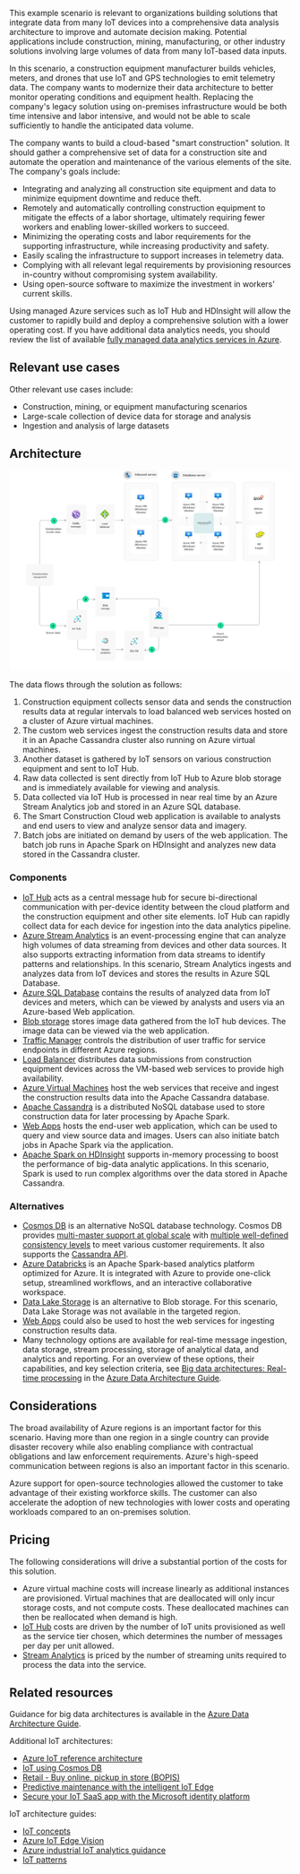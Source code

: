 This example scenario is relevant to organizations building solutions that integrate data from many IoT devices into a comprehensive data analysis architecture to improve and automate decision making. Potential applications include construction, mining, manufacturing, or other industry solutions involving large volumes of data from many IoT-based data inputs.

In this scenario, a construction equipment manufacturer builds vehicles, meters, and drones that use IoT and GPS technologies to emit telemetry data. The company wants to modernize their data architecture to better monitor operating conditions and equipment health. Replacing the company's legacy solution using on-premises infrastructure would be both time intensive and labor intensive, and would not be able to scale sufficiently to handle the anticipated data volume.

The company wants to build a cloud-based "smart construction" solution. It should gather a comprehensive set of data for a construction site and automate the operation and maintenance of the various elements of the site. The company's goals include:

- Integrating and analyzing all construction site equipment and data to minimize equipment downtime and reduce theft.
- Remotely and automatically controlling construction equipment to mitigate the effects of a labor shortage, ultimately requiring fewer workers and enabling lower-skilled workers to succeed.
- Minimizing the operating costs and labor requirements for the supporting infrastructure, while increasing productivity and safety.
- Easily scaling the infrastructure to support increases in telemetry data.
- Complying with all relevant legal requirements by provisioning resources in-country without compromising system availability.
- Using open-source software to maximize the investment in workers' current skills.

Using managed Azure services such as IoT Hub and HDInsight will allow the customer to rapidly build and deploy a comprehensive solution with a lower operating cost. If you have additional data analytics needs, you should review the list of available [fully managed data analytics services in Azure][product-category].

## Relevant use cases

Other relevant use cases include:

- Construction, mining, or equipment manufacturing scenarios
- Large-scale collection of device data for storage and analysis
- Ingestion and analysis of large datasets

## Architecture

![Architecture for IoT and data analytics in the construction industry][architecture]

The data flows through the solution as follows:

1. Construction equipment collects sensor data and sends the construction results data at regular intervals to load balanced web services hosted on a cluster of Azure virtual machines.
2. The custom web services ingest the construction results data and store it in an Apache Cassandra cluster also running on Azure virtual machines.
3. Another dataset is gathered by IoT sensors on various construction equipment and sent to IoT Hub.
4. Raw data collected is sent directly from IoT Hub to Azure blob storage and is immediately available for viewing and analysis.
5. Data collected via IoT Hub is processed in near real time by an Azure Stream Analytics job and stored in an Azure SQL database.
6. The Smart Construction Cloud web application is available to analysts and end users to view and analyze sensor data and imagery.
7. Batch jobs are initiated on demand by users of the web application. The batch job runs in Apache Spark on HDInsight and analyzes new data stored in the Cassandra cluster.

### Components

- [IoT Hub](/azure/iot-hub/about-iot-hub) acts as a central message hub for secure bi-directional communication with per-device identity between the cloud platform and the construction equipment and other site elements. IoT Hub can rapidly collect data for each device for ingestion into the data analytics pipeline.
- [Azure Stream Analytics](/azure/stream-analytics/stream-analytics-introduction) is an event-processing engine that can analyze high volumes of data streaming from devices and other data sources. It also supports extracting information from data streams to identify patterns and relationships. In this scenario, Stream Analytics ingests and analyzes data from IoT devices and stores the results in Azure SQL Database.
- [Azure SQL Database](/azure/sql-database/sql-database-technical-overview) contains the results of analyzed data from IoT devices and meters, which can be viewed by analysts and users via an Azure-based Web application.
- [Blob storage](/azure/storage/blobs/storage-blobs-introduction) stores image data gathered from the IoT hub devices. The image data can be viewed via the web application.
- [Traffic Manager](/azure/traffic-manager/traffic-manager-overview) controls the distribution of user traffic for service endpoints in different Azure regions.
- [Load Balancer](/azure/load-balancer/load-balancer-overview) distributes data submissions from construction equipment devices across the VM-based web services to provide high availability.
- [Azure Virtual Machines](/azure/virtual-machines) host the web services that receive and ingest the construction results data into the Apache Cassandra database.
- [Apache Cassandra](https://cassandra.apache.org) is a distributed NoSQL database used to store construction data for later processing by Apache Spark.
- [Web Apps](/azure/app-service/app-service-web-overview) hosts the end-user web application, which can be used to query and view source data and images. Users can also initiate batch jobs in Apache Spark via the application.
- [Apache Spark on HDInsight](/azure/hdinsight/spark/apache-spark-overview) supports in-memory processing to boost the performance of big-data analytic applications. In this scenario, Spark is used to run complex algorithms over the data stored in Apache Cassandra.

### Alternatives

- [Cosmos DB](/azure/cosmos-db/introduction) is an alternative NoSQL database technology. Cosmos DB provides [multi-master support at global scale](/azure/cosmos-db/multi-region-writers) with [multiple well-defined consistency levels](/azure/cosmos-db/consistency-levels) to meet various customer requirements. It also supports the [Cassandra API](/azure/cosmos-db/cassandra-introduction).
- [Azure Databricks](/azure/azure-databricks/what-is-azure-databricks) is an Apache Spark-based analytics platform optimized for Azure. It is integrated with Azure to provide one-click setup, streamlined workflows, and an interactive collaborative workspace.
- [Data Lake Storage](/azure/storage/data-lake-storage) is an alternative to Blob storage. For this scenario, Data Lake Storage was not available in the targeted region.
- [Web Apps](/azure/app-service) could also be used to host the web services for ingesting construction results data.
- Many technology options are available for real-time message ingestion, data storage, stream processing, storage of analytical data, and analytics and reporting. For an overview of these options, their capabilities, and key selection criteria, see [Big data architectures: Real-time processing](../../data-guide/technology-choices/real-time-ingestion.md) in the [Azure Data Architecture Guide](../../data-guide/technology-choices/real-time-ingestion.md).

## Considerations

The broad availability of Azure regions is an important factor for this scenario. Having more than one region in a single country can provide disaster recovery while also enabling compliance with contractual obligations and law enforcement requirements. Azure's high-speed communication between regions is also an important factor in this scenario.

Azure support for open-source technologies allowed the customer to take advantage of their existing workforce skills. The customer can also accelerate the adoption of new technologies with lower costs and operating workloads compared to an on-premises solution.

## Pricing

The following considerations will drive a substantial portion of the costs for this solution.

- Azure virtual machine costs will increase linearly as additional instances are provisioned. Virtual machines that are deallocated will only incur storage costs, and not compute costs. These deallocated machines can then be reallocated when demand is high.
- [IoT Hub](https://azure.microsoft.com/pricing/details/iot-hub) costs are driven by the number of IoT units provisioned as well as the service tier chosen, which determines the number of messages per day per unit allowed.
- [Stream Analytics](https://azure.microsoft.com/pricing/details/stream-analytics) is priced by the number of streaming units required to process the data into the service.

## Related resources

Guidance for big data architectures is available in the [Azure Data Architecture Guide](../../data-guide/index.md).

Additional IoT architectures:

- [Azure IoT reference architecture](../../reference-architectures/iot.yml)
- [IoT using Cosmos DB](../../solution-ideas/articles/iot-using-cosmos-db.yml)
- [Retail - Buy online, pickup in store (BOPIS)](../iot/vertical-buy-online-pickup-in-store.yml)
- [Predictive maintenance with the intelligent IoT Edge](../predictive-maintenance/iot-predictive-maintenance.yml)
- [Secure your IoT SaaS app with the Microsoft identity platform](../iot-aad/iot-aad.yml)

IoT architecture guides:

- [IoT concepts](../iot/introduction-to-solutions.yml)
- [Azure IoT Edge Vision](../../guide/iot-edge-vision/index.md)
- [Azure industrial IoT analytics guidance](../../guide/iiot-guidance/iiot-architecture.md)
- [IoT patterns](../iot/measure-control-loop.yml)

<!-- links -->

[product-category]: https://azure.microsoft.com/product-categories/analytics
[architecture]: ./media/architecture-big-data-with-iot.svg